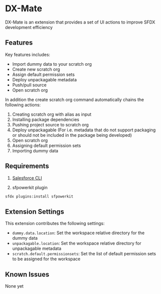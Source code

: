 # DX-Mate

DX-Mate is an extension that provides a set of UI actions to improve SFDX development efficiency

## Features

Key features includes:
- Import dummy data to your scratch org
- Create new scratch org
- Assign default permission sets
- Deploy unpackagable metadata
- Push/pull source
- Open scratch org

In addition the create scratch org command automatically chains the following actions:
1. Creating scratch org with alias as input
2. Installing package dependencies
3. Pushing project source to scratch org
4. Deploy unpackagable (For i.e. metadata that do not support packaging or should not be included in the package being developed)
5. Open scratch org
6. Assigning default permission sets
7. Importing dummy data

## Requirements

1. [Salesforce CLI](https://developer.salesforce.com/docs/atlas.en-us.sfdx_setup.meta/sfdx_setup/sfdx_setup_install_cli.htm)

2. sfpowerkit plugin
```bash
sfdx plugins:install sfpowerkit
```

## Extension Settings

This extension contributes the following settings:

* `dummy.data.location`: Set the workspace relative directory for the dummy data
* `unpackagable.location`: Set the workspace relative directory for unpackagable metadata
* `scratch.default.permissionsets`: Set the list of default permission sets to be assigned for the workspace

## Known Issues

None yet
